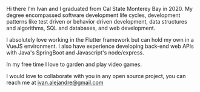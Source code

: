 Hi there I'm Ivan and I graduated from Cal State Monterey Bay in 2020. My degree encompassed software development life cycles, development patterns like test driven or behavior driven development, data structures and algorithms, SQL and databases, and web development.

I absolutely love working in the Flutter framework but can hold my own in a VueJS environment. I also have experience developing back-end web APIs with Java's SpringBoot and Javascript's node/express.

In my free time I love to garden and play video games.

I would love to collaborate with you in any open source project, you can reach me at ivan.alejandre@gmail.com
